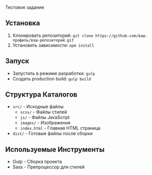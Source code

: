 Тестовое задание

## Установка

1. Клонировать репозиторий: `git clone https://github.com/ваш-профиль/ваш-репозиторий.git`
2. Установить зависимости: `npm install`

## Запуск

- Запустить в режиме разработки: `gulp`
- Создать production build: `gulp build`

## Структура Каталогов

- `src/` - Исходные файлы
  - `scss/` - Файлы стилей
  - `js/` - Файлы JavaScript
  - `images/` - Изображения
  - `index.html` - Главная HTML страница
- `dist/` - Готовые файлы после сборки

## Используемые Инструменты

- Gulp - Сборка проекта
- Sass - Препроцессор для стилей
